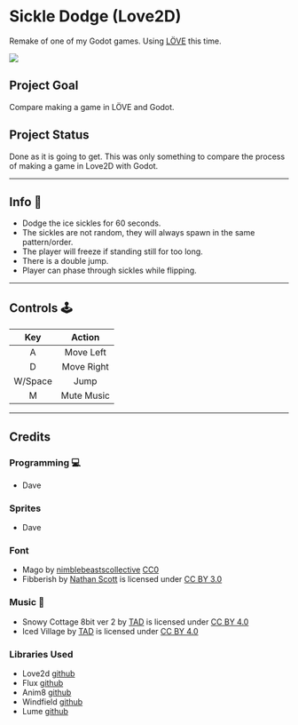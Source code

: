 # Sickle Dodge (Love2D)

Remake of one of my Godot games. Using [LÖVE](https://love2d.org/) this time. 


![](https://youtu.be/Ej2-5m_rUI0)


## Project Goal
Compare making a game in LÖVE and Godot. 

## Project Status
Done as it is going to get. This was only something to compare the process of making a game in Love2D with Godot.  

<hr>

## Info :dart:
- Dodge the ice sickles for 60 seconds.
- The sickles are not random, they will always spawn in the same pattern/order.
- The player will freeze if standing still for too long.
- There is a double jump.
- Player can phase through sickles while flipping.
<hr>

## Controls :joystick: 

|Key|Action|
|:---:|:---:|
|A|Move Left|
|D|Move Right|
|W/Space|Jump|
|M|Mute Music|

<hr>


## Credits
### Programming :computer: 
- Dave
### Sprites
- Dave
### Font
- Mago by [nimblebeastscollective](https://nimblebeastscollective.itch.io) [CC0](https://creativecommons.org/publicdomain/zero/1.0/)
- Fibberish by [Nathan Scott](https://caffinate.itch.io/fibberish) is licensed under [CC BY 3.0]()
### Music :musical_keyboard:
- Snowy Cottage 8bit ver 2 by [TAD](https://www.youtube.com/c/Tadon) is licensed under [CC BY 4.0](https://creativecommons.org/licenses/by/4.0/)
- Iced Village by [TAD](https://www.youtube.com/c/Tadon) is licensed under [CC BY 4.0](https://creativecommons.org/licenses/by/4.0/)
### Libraries Used
- Love2d [github](https://github.com/love2d/love)
- Flux [github](https://github.com/rxi/flux)
- Anim8 [github](https://github.com/kikito/anim8)
- Windfield [github](https://github.com/a327ex/windfield)
- Lume [github](https://github.com/rxi/lume)
